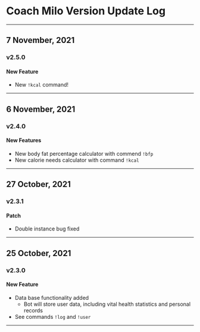 # Coach Milo Version Update Log

---

## 7 November, 2021
### v2.5.0
#### New Feature
- New `!kcal` command!

---

## 6 November, 2021
### v2.4.0
#### New Features
- New body fat percentage calculator with commend `!bfp`
- New calorie needs calculator with command `!kcal`

---

## 27 October, 2021
### v2.3.1
#### Patch
- Double instance bug fixed

---

## 25 October, 2021
### v2.3.0
#### New Feature
- Data base functionality added
    - Bot will store user data, including vital health statistics and personal records
- See commands `!log` and `!user`

---

